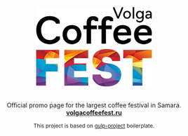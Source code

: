 <div align="center">
  <img alt="Volga Coffee Fest" src="https://github.com/digikid/volga-coffee-fest/raw/main/logo.png" />
  <br><br>
  <p>Official promo page for the largest coffee festival in Samara.<br><b><a href="http://volgacoffeefest.ru/">volgacoffeefest.ru</a></b></p>
   <p style="font-size: 12px;">This project is based on <a href="https://github.com/digikid/gulp-project">gulp-project</a> boilerplate.</p>
</div>

